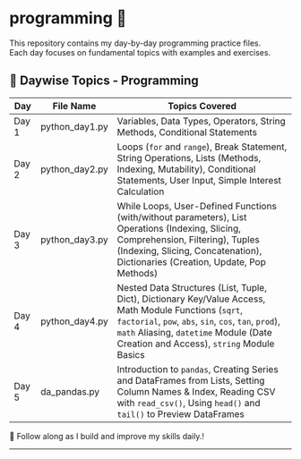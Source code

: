 # programming 🐍

This repository contains my day-by-day programming practice files.  
Each day focuses on fundamental topics with examples and exercises.

## 📅 Daywise Topics - Programming

| Day  | File Name        | Topics Covered                                                                 |
|------|------------------|--------------------------------------------------------------------------------|
| Day 1| python_day1.py   | Variables, Data Types, Operators, String Methods, Conditional Statements       |
| Day 2| python_day2.py   | Loops (`for` and `range`), Break Statement, String Operations, Lists (Methods, Indexing, Mutability), Conditional Statements, User Input, Simple Interest Calculation |
| Day 3| python_day3.py   | While Loops, User-Defined Functions (with/without parameters), List Operations (Indexing, Slicing, Comprehension, Filtering), Tuples (Indexing, Slicing, Concatenation), Dictionaries (Creation, Update, Pop Methods) |
| Day 4| python_day4.py   | Nested Data Structures (List, Tuple, Dict), Dictionary Key/Value Access, Math Module Functions (`sqrt`, `factorial`, `pow`, `abs`, `sin`, `cos`, `tan`, `prod`), `math` Aliasing, `datetime` Module (Date Creation and Access), `string` Module Basics |
| Day 5| da_pandas.py     | Introduction to `pandas`, Creating Series and DataFrames from Lists, Setting Column Names & Index, Reading CSV with `read_csv()`, Using `head()` and `tail()` to Preview DataFrames |

🚀 Follow along as I build and improve my skills daily.!

---
